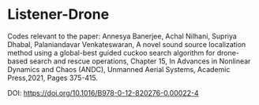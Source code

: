 # Listener-Drone

Codes relevant to the paper: Annesya Banerjee, Achal Nilhani, Supriya Dhabal, Palaniandavar Venkateswaran, A novel sound source localization method using a global-best guided cuckoo search algorithm for drone-based search and rescue operations, Chapter 15, In Advances in Nonlinear Dynamics and Chaos (ANDC), Unmanned Aerial Systems, Academic Press,2021, Pages 375-415.

DOI: https://doi.org/10.1016/B978-0-12-820276-0.00022-4

